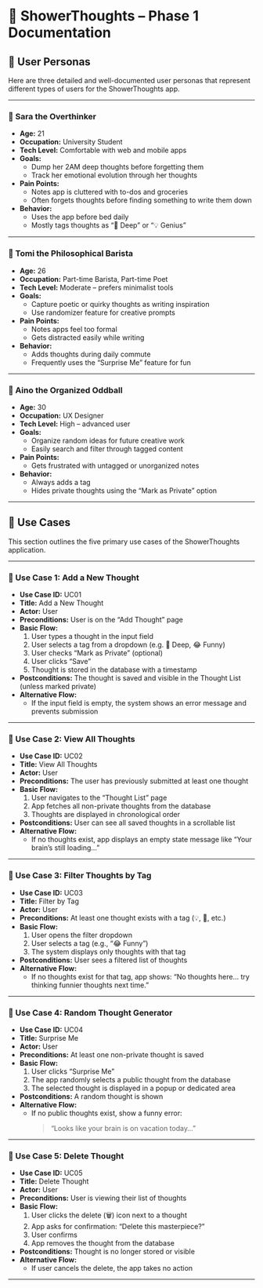 # 💭 ShowerThoughts – Phase 1 Documentation

## 👤 User Personas

Here are three detailed and well-documented user personas that represent different types of users for the ShowerThoughts app.

---

### 👤 Sara the Overthinker

- **Age:** 21  
- **Occupation:** University Student  
- **Tech Level:** Comfortable with web and mobile apps  
- **Goals:**
  - Dump her 2AM deep thoughts before forgetting them  
  - Track her emotional evolution through her thoughts  
- **Pain Points:**
  - Notes app is cluttered with to-dos and groceries  
  - Often forgets thoughts before finding something to write them down  
- **Behavior:**
  - Uses the app before bed daily  
  - Mostly tags thoughts as “🤔 Deep” or “💡 Genius”

---

### 👤 Tomi the Philosophical Barista

- **Age:** 26  
- **Occupation:** Part-time Barista, Part-time Poet  
- **Tech Level:** Moderate – prefers minimalist tools  
- **Goals:**
  - Capture poetic or quirky thoughts as writing inspiration  
  - Use randomizer feature for creative prompts  
- **Pain Points:**
  - Notes apps feel too formal  
  - Gets distracted easily while writing  
- **Behavior:**
  - Adds thoughts during daily commute  
  - Frequently uses the “Surprise Me” feature for fun

---

### 👤 Aino the Organized Oddball

- **Age:** 30  
- **Occupation:** UX Designer  
- **Tech Level:** High – advanced user  
- **Goals:**
  - Organize random ideas for future creative work  
  - Easily search and filter through tagged content  
- **Pain Points:**
  - Gets frustrated with untagged or unorganized notes  
- **Behavior:**
  - Always adds a tag  
  - Hides private thoughts using the “Mark as Private” option

---

## 📘 Use Cases

This section outlines the five primary use cases of the ShowerThoughts application.

---

### 🔹 Use Case 1: Add a New Thought

- **Use Case ID:** UC01  
- **Title:** Add a New Thought  
- **Actor:** User  
- **Preconditions:** User is on the “Add Thought” page  
- **Basic Flow:**
  1. User types a thought in the input field  
  2. User selects a tag from a dropdown (e.g. 🤔 Deep, 😂 Funny)  
  3. User checks “Mark as Private” (optional)  
  4. User clicks “Save”  
  5. Thought is stored in the database with a timestamp  
- **Postconditions:** The thought is saved and visible in the Thought List (unless marked private)  
- **Alternative Flow:**  
  - If the input field is empty, the system shows an error message and prevents submission

---

### 🔹 Use Case 2: View All Thoughts

- **Use Case ID:** UC02  
- **Title:** View All Thoughts  
- **Actor:** User  
- **Preconditions:** The user has previously submitted at least one thought  
- **Basic Flow:**
  1. User navigates to the “Thought List” page  
  2. App fetches all non-private thoughts from the database  
  3. Thoughts are displayed in chronological order  
- **Postconditions:** User can see all saved thoughts in a scrollable list  
- **Alternative Flow:**  
  - If no thoughts exist, app displays an empty state message like “Your brain’s still loading…”

---

### 🔹 Use Case 3: Filter Thoughts by Tag

- **Use Case ID:** UC03  
- **Title:** Filter by Tag  
- **Actor:** User  
- **Preconditions:** At least one thought exists with a tag (💡, 🤔, etc.)  
- **Basic Flow:**
  1. User opens the filter dropdown  
  2. User selects a tag (e.g., “😂 Funny”)  
  3. The system displays only thoughts with that tag  
- **Postconditions:** User sees a filtered list of thoughts  
- **Alternative Flow:**  
  - If no thoughts exist for that tag, app shows: “No thoughts here... try thinking funnier thoughts next time.”

---

### 🔹 Use Case 4: Random Thought Generator

- **Use Case ID:** UC04  
- **Title:** Surprise Me  
- **Actor:** User  
- **Preconditions:** At least one non-private thought is saved  
- **Basic Flow:**
  1. User clicks “Surprise Me”  
  2. The app randomly selects a public thought from the database  
  3. The selected thought is displayed in a popup or dedicated area  
- **Postconditions:** A random thought is shown  
- **Alternative Flow:**  
  - If no public thoughts exist, show a funny error:  
    > “Looks like your brain is on vacation today…”

---

### 🔹 Use Case 5: Delete Thought

- **Use Case ID:** UC05  
- **Title:** Delete Thought  
- **Actor:** User  
- **Preconditions:** User is viewing their list of thoughts  
- **Basic Flow:**
  1. User clicks the delete (🗑️) icon next to a thought  
  2. App asks for confirmation: “Delete this masterpiece?”  
  3. User confirms  
  4. App removes the thought from the database  
- **Postconditions:** Thought is no longer stored or visible  
- **Alternative Flow:**  
  - If user cancels the delete, the app takes no action

---
